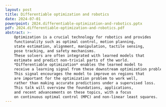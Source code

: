```yaml
---
layout: post
title: Differentiable optimization and robotics
date: 2024-07-01
powerpoint: 2024.differentiable-optimization-and-robotics.pptx
pdf: 2024.differentiable-optimization-and-robotics.pdf
abstract: >-
    Optimization is a crucial technology for robotics and provides
    functionality such as optimal control, motion planning,
    state estimation, alignment, manipulation, tactile sensing,
    pose tracking, and safety mechanisms.
    These solvers are often integrated with learned models that
    estimate and predict non-trivial parts of the world.
    *Differentiable optimization* enables the learned model to
    receive a learning signal from these downstream optimization problems.
    This signal encourages the model to improve on regions that
    are important for the optimization problem to work well,
    rather than making accurate predictions under a supervised loss.
    This talk will overview the foundations, applications,
    and recent advancements on these topics, with a focus
    on continuous optimal control (MPC) and non-linear least squares.
---
```

